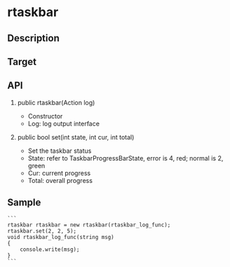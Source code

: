 # rtaskbar

## Description

## Target

## API
1. public rtaskbar(Action<string> log)  
    - Constructor
    - Log: log output interface

2. public bool set(int state, int cur, int total)  
    - Set the taskbar status
    - State: refer to TaskbarProgressBarState, error is 4, red; normal is 2, green
    - Cur: current progress
    - Total: overall progress

## Sample
    ```
    rtaskbar rtaskbar = new rtaskbar(rtaskbar_log_func);
    rtaskbar.set(2, 2, 5);
    void rtaskbar_log_func(string msg)
    {
        console.write(msg);
    }
    ```